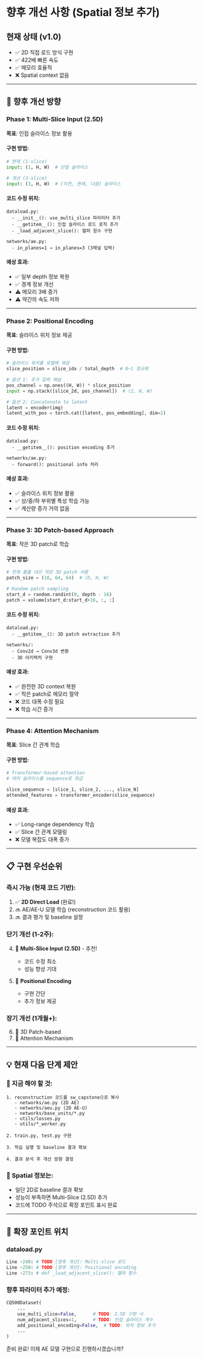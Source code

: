 # 향후 개선 사항 (Spatial 정보 추가)

## 현재 상태 (v1.0)
- ✅ 2D 직접 로드 방식 구현
- ✅ 422배 빠른 속도
- ✅ 메모리 효율적
- ❌ Spatial context 없음

---

## 🎯 향후 개선 방향

### Phase 1: Multi-Slice Input (2.5D) 
**목표**: 인접 슬라이스 정보 활용

#### 구현 방법:
```python
# 현재 (1-slice)
input: (1, H, W)  # 단일 슬라이스

# 개선 (3-slice)
input: (3, H, W)  # [이전, 현재, 다음] 슬라이스
```

#### 코드 수정 위치:
```
dataload.py:
  - __init__(): use_multi_slice 파라미터 추가
  - __getitem__(): 인접 슬라이스 로드 로직 추가
  - _load_adjacent_slice(): 헬퍼 함수 구현

networks/ae.py:
  - in_planes=1 → in_planes=3 (3채널 입력)
```

#### 예상 효과:
- ✅ 일부 depth 정보 복원
- ✅ 경계 정보 개선
- ⚠️ 메모리 3배 증가
- ⚠️ 약간의 속도 저하

---

### Phase 2: Positional Encoding
**목표**: 슬라이스 위치 정보 제공

#### 구현 방법:
```python
# 슬라이스 위치를 모델에 제공
slice_position = slice_idx / total_depth  # 0~1 정규화

# 옵션 1: 추가 입력 채널
pos_channel = np.ones((H, W)) * slice_position
input = np.stack([slice_2d, pos_channel])  # (2, H, W)

# 옵션 2: Concatenate to latent
latent = encoder(img)
latent_with_pos = torch.cat([latent, pos_embedding], dim=1)
```

#### 코드 수정 위치:
```
dataload.py:
  - __getitem__(): position encoding 추가
  
networks/ae.py:
  - forward(): positional info 처리
```

#### 예상 효과:
- ✅ 슬라이스 위치 정보 활용
- ✅ 상/중/하 부위별 특성 학습 가능
- ✅ 계산량 증가 거의 없음

---

### Phase 3: 3D Patch-based Approach
**목표**: 작은 3D patch로 학습

#### 구현 방법:
```python
# 전체 볼륨 대신 작은 3D patch 사용
patch_size = (16, 64, 64)  # (D, H, W)

# Random patch sampling
start_d = random.randint(0, depth - 16)
patch = volume[start_d:start_d+16, :, :]
```

#### 코드 수정 위치:
```
dataload.py:
  - __getitem__(): 3D patch extraction 추가
  
networks/:
  - Conv2d → Conv3d 변환
  - 3D 아키텍처 구현
```

#### 예상 효과:
- ✅ 완전한 3D context 복원
- ✅ 작은 patch로 메모리 절약
- ❌ 코드 대폭 수정 필요
- ❌ 학습 시간 증가

---

### Phase 4: Attention Mechanism
**목표**: Slice 간 관계 학습

#### 구현 방법:
```python
# Transformer-based attention
# 여러 슬라이스를 sequence로 취급

slice_sequence = [slice_1, slice_2, ..., slice_N]
attended_features = transformer_encoder(slice_sequence)
```

#### 예상 효과:
- ✅ Long-range dependency 학습
- ✅ Slice 간 관계 모델링
- ❌ 모델 복잡도 대폭 증가

---

## 📋 구현 우선순위

### 즉시 가능 (현재 코드 기반):
1. ✅ **2D Direct Load** (완료!)
2. 🔜 AE/AE-U 모델 학습 (reconstruction 코드 활용)
3. 🔜 결과 평가 및 baseline 설정

### 단기 개선 (1-2주):
4. 🎯 **Multi-Slice Input (2.5D)** - 추천!
   - 코드 수정 최소
   - 성능 향상 기대
   
5. 🎯 **Positional Encoding**
   - 구현 간단
   - 추가 정보 제공

### 장기 개선 (1개월+):
6. 🔮 3D Patch-based
7. 🔮 Attention Mechanism

---

## 💡 현재 다음 단계 제안

### 📌 지금 해야 할 것:
```
1. reconstruction 코드를 sw_capstone으로 복사
   - networks/ae.py (2D AE)
   - networks/aeu.py (2D AE-U)
   - networks/base_units/*.py
   - utils/losses.py
   - utils/*_worker.py

2. train.py, test.py 구현

3. 학습 실행 및 baseline 결과 확보

4. 결과 분석 후 개선 방향 결정
```

### 📌 Spatial 정보는:
- 일단 2D로 baseline 결과 확보
- 성능이 부족하면 Multi-Slice (2.5D) 추가
- 코드에 TODO 주석으로 확장 포인트 표시 완료

---

## 🔖 확장 포인트 위치

### dataload.py
```python
Line ~240: # TODO [향후 개선]: Multi-slice 로드
Line ~250: # TODO [향후 개선]: Positional encoding
Line ~273: # def _load_adjacent_slice(): 헬퍼 함수
```

### 향후 파라미터 추가 예정:
```python
CQ500Dataset(
    ...
    use_multi_slice=False,      # TODO: 2.5D 구현 시
    num_adjacent_slices=1,      # TODO: 인접 슬라이스 개수
    add_positional_encoding=False,  # TODO: 위치 정보 추가
    ...
)
```

준비 완료! 이제 AE 모델 구현으로 진행하시겠습니까?

